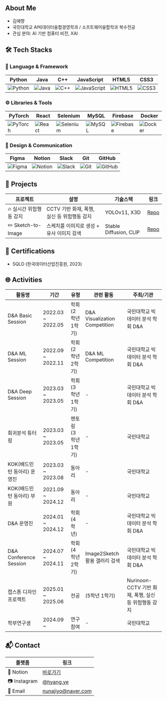 ## About Me
- 김예향
- 국민대학교 AI빅데이터융합경영학과 / 소프트웨어융합학과 복수전공
- 관심 분야: AI 기반 컴퓨터 비전, XAI

## 🛠️ Tech Stacks

### 📌 Language & Framework

| Python | Java | C++ | JavaScript | HTML5 | CSS3 |
|--------|------|-----|------------|-------|------|
| ![Python](https://img.shields.io/badge/Python-3776AB?style=flat-square&logo=Python&logoColor=white) | ![Java](https://img.shields.io/badge/Java-007396?style=flat-square&logo=Java&logoColor=white) | ![C++](https://img.shields.io/badge/C++-00599C?style=flat-square&logo=C%2B%2B&logoColor=white) | ![JavaScript](https://img.shields.io/badge/JavaScript-F7DF1E?style=flat-square&logo=JavaScript&logoColor=black) | ![HTML5](https://img.shields.io/badge/HTML5-E34F26?style=flat-square&logo=HTML5&logoColor=white) | ![CSS3](https://img.shields.io/badge/CSS3-1572B6?style=flat-square&logo=CSS3&logoColor=white) |

### ⚙️ Libraries & Tools

| PyTorch | React | Selenium | MySQL | Firebase | Docker |
|--------|-------|----------|--------|----------|--------|
| ![PyTorch](https://img.shields.io/badge/PyTorch-EE4C2C?style=flat-square&logo=PyTorch&logoColor=white) | ![React](https://img.shields.io/badge/React-61DAFB?style=flat-square&logo=React&logoColor=black) | ![Selenium](https://img.shields.io/badge/Selenium-43B02A?style=flat-square&logo=Selenium&logoColor=white) | ![MySQL](https://img.shields.io/badge/MySQL-4479A1?style=flat-square&logo=MySQL&logoColor=white) | ![Firebase](https://img.shields.io/badge/Firebase-FFCA28?style=flat-square&logo=Firebase&logoColor=black) | ![Docker](https://img.shields.io/badge/Docker-2496ED?style=flat-square&logo=Docker&logoColor=white) |

### 🎨 Design & Communication

| Figma | Notion | Slack | Git | GitHub |
|--------|--------|-------|-----|--------|
| ![Figma](https://img.shields.io/badge/Figma-F24E1E?style=flat-square&logo=Figma&logoColor=white) | ![Notion](https://img.shields.io/badge/Notion-000000?style=flat-square&logo=Notion&logoColor=white) | ![Slack](https://img.shields.io/badge/Slack-4A154B?style=flat-square&logo=Slack&logoColor=white) | ![Git](https://img.shields.io/badge/Git-F05032?style=flat-square&logo=Git&logoColor=white) | ![GitHub](https://img.shields.io/badge/GitHub-181717?style=flat-square&logo=GitHub&logoColor=white) |

## 📂 Projects

| 프로젝트 | 설명 | 기술스택 | 링크 |
|----------|------|----------|------|
| 🔥 실시간 위험행동 감지 | CCTV 기반 화재, 폭행, 실신 등 위험행동 감지 | YOLOv11, X3D | [Repo](https://github.com/justpers/capstone-2025-24) |
| ✏️ Sketch-to-Image | 스케치를 이미지로 생성 + 유사 이미지 검색 | Stable Diffusion, CLIP | [Repo](https://github.com/justpers/Sketch2Image-and-ImageRetrieval) |

## 📜 Certifications

- SQLD (한국데이터산업진흥원, 2023)

## 🌐 Activities

| 활동명 | 기간 | 유형 | 관련 활동 | 주최/기관 |
|--------|------|------|-------------|-----------|
| D&A Basic Session | 2022.03 ~ 2022.05 | 학회 (2학년 1학기) | D&A Visualization Competition | 국민대학교 빅데이터 분석 학회 D&A |
| D&A ML Session | 2022.09 ~ 2022.11 | 학회 (2학년 2학기) | D&A ML Competition | 국민대학교 빅데이터 분석 학회 D&A |
| D&A Deep Session | 2023.03 ~ 2023.05 | 학회 (3학년 1학기) | - | 국민대학교 빅데이터 분석 학회 D&A |
| 회귀분석 튜터링 | 2023.03 ~ 2023.05 | 멘토링 (3학년 1학기) | - | 국민대학교 |
| KOK(배드민턴 동아리) 운영진 | 2023.03 ~ 2023.08 | 동아리 | - | 국민대학교 |
| KOK(배드민턴 동아리) 부원 | 2021.09 ~ 2024.12| 동아리 | - | 국민대학교 |
| D&A 운영진 | 2024.01 ~ 2024.12 | 학회 (4학년) | - | 국민대학교 빅데이터 분석 학회 D&A |
| D&A Conference Session | 2024.07 ~ 2024.11 | 학회 (4학년 2학기) | Image2Sketch 활용 갤러리 검색 | 국민대학교 빅데이터 분석 학회 D&A |
| 캡스톤 디자인 프로젝트 | 2025.01 ~ 2025.06 | 전공 | (5학년 1학기) | Nurinoon-CCTV 기반 화재, 폭행, 실신 등 위험행동 감지 | 국민대학교 소프트웨어융합대학 |
| 학부연구생 | 2024.09 ~ | 연구참여 | - | 국민대학교 |


## 📬 Contact

| 플랫폼 | 링크 |
|--------|------|
| 📓 Notion | [바로가기](https://concrete-lead-4b0.notion.site/59e3731f20204c76b6484e60953cb544?pvs=4) |
| 📷 Instagram | [@hyang.ye](https://www.instagram.com/hyang.ye/) |
| 📧 Email | nunajiyo@naver.com |
